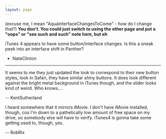 ```yaml
---
layout: page
---
```


(excuse me, I mean "AquaInterfaceChangesToCome" - how do I change that?) **You don't. You could just switch to using the other page and put a "oops" or "see such and such" note here, but eh**

iTunes 4 appears to have some button/interface changes.  Is this a sneak peek into an interface shift in Panther?
- NateClinton

----

It seems to me they just updated the look to correspond to their new button styles, look in Safari, they have similar shiny buttons. It does look different against the bright metal background in iTunes though, and the slider looks kind of weird. Who knows....

-- KentSutherland

I heard somewhere that it mirrors iMovie. I don't have iMovie installed, though, cos I'm down to a pathetically low amount of free space on my drive, so somebody else will have to verify. iTunes4 is gonna take some getting used to, though, yes.

-- RobRix
